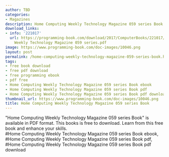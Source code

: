 ```yaml
---
author: TBD
categories:
- Magazines
description: Home Computing Weekly Technology Magazine 059 series Book
download_links:
- info: '221017'
  url: https://programming-book.com/download/2017/ComputerBooks/221017/Home Computing
    Weekly Technology Magazine 059 series.pdf
image: https://www.programming-book.com/doc-images/10046.png
layout: post
permalink: /home-computing-weekly-technology-magazine-059-series-book.html
tags:
- free book download
- free pdf download
- free programming ebook
- pdf free
- Home Computing Weekly Technology Magazine 059 series Book ebook
- Home Computing Weekly Technology Magazine 059 series Book pdf
- Home Computing Weekly Technology Magazine 059 series Book pdf download
thumbnail_url: https://www.programming-book.com/doc-images/10046.png
title: Home Computing Weekly Technology Magazine 059 series Book
---
```


 
<div class="item-desc text-justify">
  "Home Computing Weekly Technology Magazine 059 series Book" is available in PDF format. This books is free to download. Learn from this free book and enhance your skills.
  <br>
  #Home Computing Weekly Technology Magazine 059 series Book ebook, #Home Computing Weekly Technology Magazine 059 series Book pdf, #Home Computing Weekly Technology Magazine 059 series Book pdf download
</div>